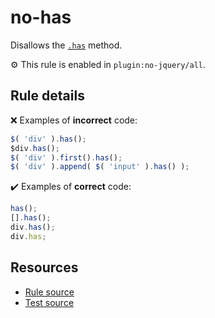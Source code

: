 # no-has

Disallows the [`.has`](https://api.jquery.com/has/) method.

⚙️ This rule is enabled in `plugin:no-jquery/all`.

## Rule details

❌ Examples of **incorrect** code:
```js
$( 'div' ).has();
$div.has();
$( 'div' ).first().has();
$( 'div' ).append( $( 'input' ).has() );
```

✔️ Examples of **correct** code:
```js
has();
[].has();
div.has();
div.has;
```

## Resources

* [Rule source](/src/rules/no-has.js)
* [Test source](/src/tests/no-has.js)
